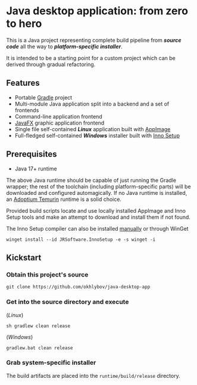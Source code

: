 # Java desktop application: from zero to hero

This is a Java project representing complete build pipeline from ***source code*** all the way to ***platform-specific installer***.

It is intended to be a starting point for a custom project which can be derived through gradual refactoring.

## Features

* Portable [Gradle](https://gradle.org/) project
* Multi-module Java application split into a backend and a set of frontends
* Command-line application frontend
* [JavaFX](https://openjfx.io/) graphic application frontend
* Single file self-contained ***Linux*** application built with [AppImage](https://appimage.org/)
* Full-fledged self-contained ***Windows*** installer built with [Inno Setup](https://jrsoftware.org/isinfo.php)

## Prerequisites

* Java 17+ runtime

The above Java runtime should be capable of just running the Gradle wrapper; the rest of the toolchain
(including platform-specific parts) will be downloaded and configured automagically.
If no Java runtime is installed, an [Adoptium Temurin](https://adoptium.net/temurin/releases/?version=17)
runtime is a solid choice.

Provided build scripts locate and use locally installed AppImage and Inno Setup tools and make an attempt to
download and install them if not found.

The Inno Setup compiler can also be installed [manually](https://jrsoftware.org/isdl.php) or through WinGet

```shell
winget install --id JRSoftware.InnoSetup -e -s winget -i
```

## Kickstart

### Obtain this project's source

```shell
git clone https://github.com/okhlybov/java-desktop-app
```

### Get into the source directory and execute

(_Linux_)

```shell
sh gradlew clean release
```

(_Windows_)

```shell
gradlew.bat clean release
```

### Grab system-specific installer

The build artifacts are placed into the `runtime/build/release` directory.
